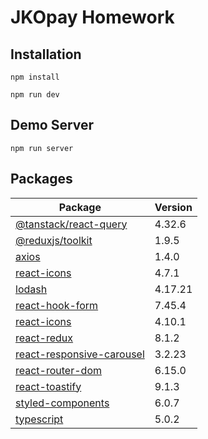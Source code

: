 # JKOpay Homework

## Installation

```
npm install

npm run dev
```

## Demo Server

```
npm run server
```

## Packages

| Package                                                                                    | Version |
| ------------------------------------------------------------------------------------------ | :------ |
| [@tanstack/react-query](https://www.npmjs.com/package/@tanstack/react-query)               | 4.32.6  |
| [@reduxjs/toolkit](https://www.npmjs.com/package/@reduxjs/toolkit)                         | 1.9.5   |
| [axios](https://www.npmjs.com/package/axios)                                               | 1.4.0   |
| [react-icons](https://react-icons.github.io/react-icons/search?q=bell)                     | 4.7.1   |
| [lodash](https://www.npmjs.com/package/lodash)                                             | 4.17.21 |
| [react-hook-form](https://www.npmjs.com/package/react-hook-form)                           | 7.45.4  |
| [react-icons](https://www.npmjs.com/package/react-icons)                                   | 4.10.1  |
| [react-redux](https://www.npmjs.com/package/react-redux)                                   | 8.1.2   |
| [react-responsive-carousel](https://www.npmjs.com/package/react-responsive-carousel)       | 3.2.23  |
| [react-router-dom](https://www.npmjs.com/package/react-router-dom)                         | 6.15.0  |
| [react-toastify](https://www.npmjs.com/package/react-toastify)                             | 9.1.3   |
| [styled-components](https://www.npmjs.com/package/styled-components)                       | 6.0.7   |
| [typescript](https://www.npmjs.com/package/typescript)                                     | 5.0.2   |
